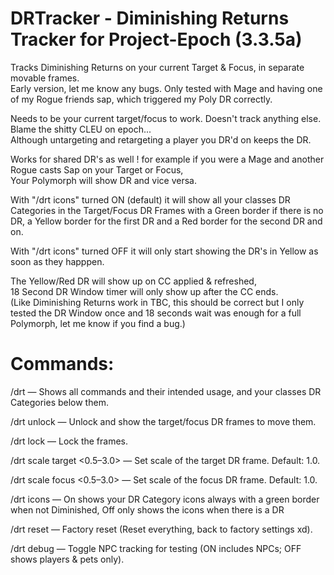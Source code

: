 # DRTracker - Diminishing Returns Tracker for Project-Epoch (3.3.5a)

Tracks Diminishing Returns on your current Target & Focus, in separate movable frames.\
Early version, let me know any bugs. Only tested with Mage and having one of my Rogue friends sap, which triggered my Poly DR correctly.

Needs to be your current target/focus to work. Doesn't track anything else. Blame the shitty CLEU on epoch...\
Although untargeting and retargeting a player you DR'd on keeps the DR.

Works for shared DR's as well ! for example if you were a Mage and another Rogue casts Sap on your Target or Focus,\
Your Polymorph will show DR and vice versa.

With "/drt icons" turned ON (default) it will show all your classes DR Categories in the Target/Focus DR Frames with a Green border if there is no DR, a Yellow border for the first DR and a Red border for the second DR and on.

With  "/drt icons" turned OFF it will only start showing the DR's in Yellow as soon as they happpen.

The Yellow/Red DR will show up on CC applied & refreshed,\
18 Second DR Window timer will only show up after the CC ends.\
(Like Diminishing Returns work in TBC, this should be correct but I only tested the DR Window once and 18 seconds wait was enough for a full Polymorph, let me know if you find a bug.)

# Commands:
/drt — Shows all commands and their intended usage, and your classes DR Categories below them.

/drt unlock — Unlock and show the target/focus DR frames to move them.

/drt lock — Lock the frames.

/drt scale target <0.5–3.0> — Set scale of the target DR frame. Default: 1.0.

/drt scale focus <0.5–3.0> — Set scale of the focus DR frame. Default: 1.0.

/drt icons — On shows your DR Category icons always with a green border when not Diminished, Off only shows the icons when there is a DR

/drt reset — Factory reset (Reset everything, back to factory settings xd).

/drt debug — Toggle NPC tracking for testing (ON includes NPCs; OFF shows players & pets only).
